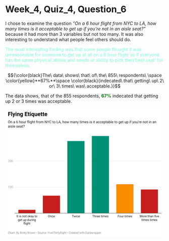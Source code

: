 # Week_4, Quiz_4, Question_6

I chose to examine the question *"On a 6 hour flight from NYC to LA, how many times is it acceptable to get up if you're not in an aisle seat?"* because it had more than 3 variables but not too many.  It was also interesting to understand what people feel others should do.  

<span style="color: aquamarine;">The most interesting finding was that some people thought it was unreasonable for someone to get up at all on a 6 hour flight as if everyone has the same physical abilies and needs or ability to pick then'best seat' for themselves.</span>

$${\color{black}The\ data\ shows\ that\ of\ the\ 855\ respondents\ \space \color{yellow}**67%**\space \color{black}{indecated\ that\ getting\ up\ 2\ or\ 3\ times\ was\ acceptable.}}$$	


The data shows, that of the 855 respondents, <span style="color: green;">**67%**</span> indecated that getting up 2 or 3 times was acceptable.

<p align="left">
<img src="o6Uxm-flying-etiquette.png"/"
</p>
